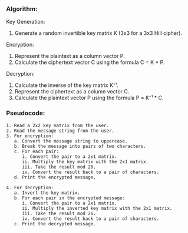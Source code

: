 ### Algorithm:
Key Generation:
1. Generate a random invertible key matrix K (3x3 for a 3x3 Hill cipher).

Encryption:
1. Represent the plaintext as a column vector P.
2. Calculate the ciphertext vector C using the formula C = K * P.

Decryption:
1. Calculate the inverse of the key matrix K⁻¹.
2. Represent the ciphertext as a column vector C.
3. Calculate the plaintext vector P using the formula P = K⁻¹ * C.

### Pseudocode:
```
1. Read a 2x2 key matrix from the user.
2. Read the message string from the user.
3. For encryption:
   a. Convert the message string to uppercase.
   b. Break the message into pairs of two characters.
   c. For each pair:
      i. Convert the pair to a 2x1 matrix.
      ii. Multiply the key matrix with the 2x1 matrix.
      iii. Take the result mod 26.
      iv. Convert the result back to a pair of characters.
   d. Print the encrypted message.

4. For decryption:
   a. Invert the key matrix.
   b. For each pair in the encrypted message:
      i. Convert the pair to a 2x1 matrix.
      ii. Multiply the inverted key matrix with the 2x1 matrix.
      iii. Take the result mod 26.
      iv. Convert the result back to a pair of characters.
   c. Print the decrypted message.


```
